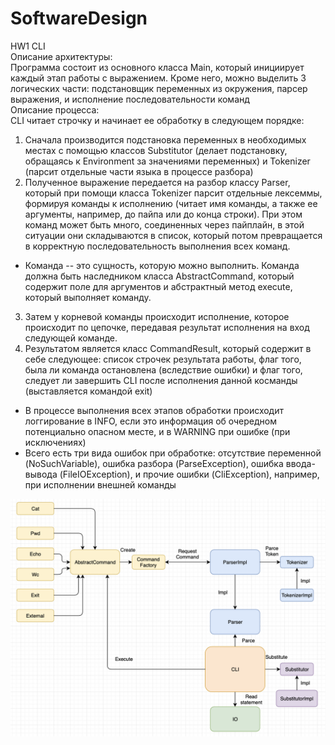 # SoftwareDesign
HW1 CLI <br/>
Описание архитектуры: <br/>
Программа состоит из основного класса Main, который инициирует каждый этап работы с выражением. Кроме него, можно выделить 3 логических части: подстановщик переменных из окружения, парсер выражения, и исполнение последовательности команд <br/>
Описание процесса: <br/>
CLI читает строчку и начинает ее обработку в следующем порядке: <br/>
1) Сначала производится подстановка переменных в необходимых местах с помощью классов Substitutor (делает подстановку, обращаясь к Environment за значениями переменных) и Tokenizer (парсит отдельные части языка в процессе разбора)
2) Полученное выражение передается на разбор классу Parser, который при помощи класса Tokenizer парсит отдельные лексеммы, формируя команды к исполнению (читает имя команды, а также ее аргументы, например, до пайпа или до конца строки). При этом команд может быть много, соединенных через пайплайн, в этой ситуации они складываются в список, который потом превращается в корректную последовательность выполнения всех команд.<br/>
+ Команда -- это сущность, которую можно выполнить. Команда должна быть наследником класса AbstractCommand, который содержит поле для аргументов и абстрактный метод execute, который выполняет команду.
3) Затем у корневой команды происходит исполнение, которое происходит по цепочке, передавая результат исполнения на вход следующей команде.
4) Результатом является класс CommandResult, который содержит в себе следующее: список строчек результата работы, флаг того, была ли команда остановлена (вследствие ошибки) и флаг того, следует ли завершить CLI после исполнения данной косманды (выставляется командой exit)

+ В процессе выполнения всех этапов обработки происходит логгирование в INFO, если это информация об очередном потенциально опасном месте, и в WARNING при ошибке (при исключениях) <br/>
+ Всего есть три вида ошибок при обработке: отсутствие переменной (NoSuchVariable), ошибка разбора (ParseException), ошибка ввода-вывода (FileIOException), и прочие ошибки (CliException), например, при исполнении внешней команды

![Arch](arch.png)
